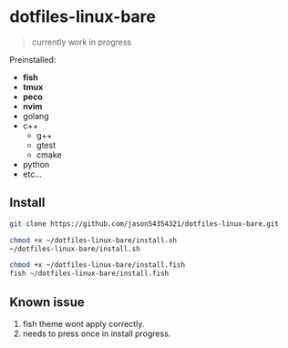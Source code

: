 # dotfiles-linux-bare
> currently work in progress

Preinstalled:
* **fish**
* **tmux**
* **peco**
* **nvim**
* golang
* c++
  * g++
  * gtest
  * cmake
* python
* etc...

## Install
```bash
git clone https://github.com/jason54354321/dotfiles-linux-bare.git

chmod +x ~/dotfiles-linux-bare/install.sh 
~/dotfiles-linux-bare/install.sh 

chmod +x ~/dotfiles-linux-bare/install.fish
fish ~/dotfiles-linux-bare/install.fish
```

## Known issue
1. fish theme wont apply correctly.
2. needs to press <c-d> once in install progress.
